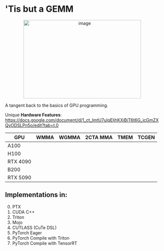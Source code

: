 # 'Tis but a GEMM

<div align="center">
  <img width="384" height="256" alt="image" src="https://github.com/user-attachments/assets/b2eda7b4-96f5-458a-afd2-65c77e8292ff" />
</div>

A tangent back to the basics of GPU programming.

Unique **Hardware Features**: https://docs.google.com/document/d/1_ct_ImtU7ulqEljhKXiBiT6t6G_icGmZXQyODSLPn5o/edit?tab=t.0

| GPU       | WMMA | WGMMA | 2CTA MMA | TMEM | TCGEN |
|------------|:----:|:-----:|:--------:|:----:|:-----:|
| A100       |    |     |        |    |     |
| H100       |    |     |        |    |     |
| RTX 4090   |    |     |        |    |     |
| B200       |    |     |        |    |     |
| RTX 5090   |    |     |        |    |     |

## Implementations in:

0. PTX
1. CUDA C++
2. Triton
3. Mojo
4. CUTLASS (CuTe DSL)
5. PyTorch Eager
6. PyTorch Compile with Triton
7. PyTorch Compile with TensorRT
